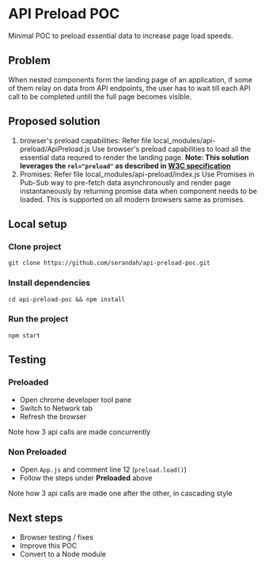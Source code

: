 # API Preload POC

Minimal POC to preload essential data to increase page load speeds.

## Problem

When nested components form the landing page of an application, if some of them relay on data from API endpoints, the user has to wait till each API call to be completed untill the full page becomes visible.

## Proposed solution

1) browser's preload capabilities: Refer file local_modules/api-preload/ApiPreload.js
Use browser's preload capabilities to load all the essential data requred to render the landing page.
**Note: This solution leverages the `rel="preload"` as described in [W3C specification](https://w3c.github.io/preload/)**
2) Promises: Refer file local_modules/api-preload/index.js
Use Promises in Pub-Sub way to pre-fetch data asynchronously and render page instantaneously by returning promise data when component needs to be loaded. This is supported on all modern browsers same as promises.

## Local setup

### Clone project

`git clone https://github.com/serandah/api-preload-poc.git`

### Install dependencies

`cd api-preload-poc && npm install`

### Run the project

`npm start`

## Testing

### Preloaded

* Open chrome developer tool pane
* Switch to Network tab
* Refresh the browser

Note how 3 api calls are made concurrently

### Non Preloaded

* Open `App.js` and comment line 12 (`preload.load()`)
* Follow the steps under **Preloaded** above

Note how 3 api calls are made one after the other, in cascading style

## Next steps

* Browser testing / fixes
* Improve this POC
* Convert to a Node module
